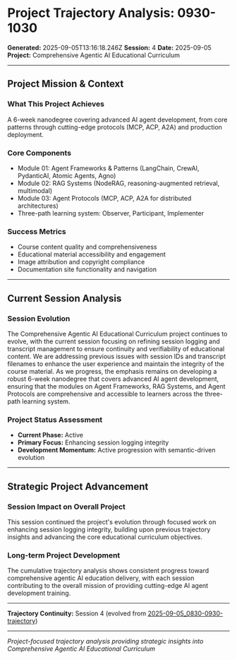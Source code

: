 # Project Trajectory Analysis: 0930-1030

**Generated:** 2025-09-05T13:16:18.246Z
**Session:** 4
**Date:** 2025-09-05  
**Project:** Comprehensive Agentic AI Educational Curriculum

---

## Project Mission & Context

### What This Project Achieves
A 6-week nanodegree covering advanced AI agent development, from core patterns through cutting-edge protocols (MCP, ACP, A2A) and production deployment.

### Core Components
- Module 01: Agent Frameworks & Patterns (LangChain, CrewAI, PydanticAI, Atomic Agents, Agno)
- Module 02: RAG Systems (NodeRAG, reasoning-augmented retrieval, multimodal)
- Module 03: Agent Protocols (MCP, ACP, A2A for distributed architectures)
- Three-path learning system: Observer, Participant, Implementer

### Success Metrics
- Course content quality and comprehensiveness
- Educational material accessibility and engagement
- Image attribution and copyright compliance
- Documentation site functionality and navigation

---

## Current Session Analysis

### Session Evolution
The Comprehensive Agentic AI Educational Curriculum project continues to evolve, with the current session focusing on refining session logging and transcript management to ensure continuity and verifiability of educational content. We are addressing previous issues with session IDs and transcript filenames to enhance the user experience and maintain the integrity of the course material. As we progress, the emphasis remains on developing a robust 6-week nanodegree that covers advanced AI agent development, ensuring that the modules on Agent Frameworks, RAG Systems, and Agent Protocols are comprehensive and accessible to learners across the three-path learning system.

### Project Status Assessment
- **Current Phase:** Active
- **Primary Focus:** Enhancing session logging integrity
- **Development Momentum:** Active progression with semantic-driven evolution

---

## Strategic Project Advancement

### Session Impact on Overall Project
This session continued the project's evolution through focused work on enhancing session logging integrity, building upon previous trajectory insights and advancing the core educational curriculum objectives.

### Long-term Project Development
The cumulative trajectory analysis shows consistent progress toward comprehensive agentic AI education delivery, with each session contributing to the overall mission of providing cutting-edge AI agent development training.

---

**Trajectory Continuity:** Session 4 (evolved from [2025-09-05_0830-0930-trajectory](2025-09-05_0830-0930-trajectory.md))

---

*Project-focused trajectory analysis providing strategic insights into Comprehensive Agentic AI Educational Curriculum*
